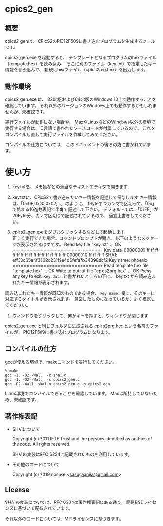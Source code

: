 # cpics2_gen

## 概要

cpics2_genは、
CPicS2のPIC12F509に書き込むプログラムを生成するツールです。

cpics2_gen.exe を起動すると、
テンプレートとなるプログラムのhexファイル（template.hex）を読み込み、
そこに別のファイル（key.txt）で指定したキー情報を書き込んで、
新規にhexファイル（cpics2prg.hex）を出力します。

## 動作環境

cpics2_gen.exe は、
32bit版および64bit版のWindows 10上で動作することを確認しています。
それ以外のバージョンのWindows上でも動作するかもしれませんが、未確認です。

実行ファイルが動作しない場合や、
MacやLinuxなどのWindows以外の環境で実行する場合は、
C言語で書かれたソースコードが付属しているので、
これをコンパイルし直して実行ファイルを作成してみてください。

コンパイルの仕方については、
このドキュメントの後ろの方に書かれています。

# 使い方

1. key.txtを、メモ帳などの適当なテキストエディタで開きます

1. key.txtに、CPicS2で書き込みたいキー情報を記述して保存します
  キー情報は、「0x0F,0x00,0x02,...」のように、
  1Byteずつカンマで区切って、「0x」で始まる16進数表記で半角で記述して下さい。
  デフォルトでは、「0xFF」が20Byte分、カンマ区切りで記述されているので、
  適宜上書きしてください。

1. cpics2_gen.exeをダブルクリックするなどして起動します  
  正しく実行できた場合、コマンドプロンプトが開き、
  以下のようなメッセージが表示されるはずです。
        Read key file "key.txt" ... OK
        ================================
        Key data:
        00000000  ff ff ff ff ff ff ff ff  ff ff ff ff ff ff ff ff
        00000010  ff ff ff ff
        SHA1: eff33c65a4f3862c231f9e4d6fefa7b34398dbf2
        Key name: phoenix
        ================================
        Read template hex file "template.hex" ... OK
        Write to output file "cpics2prg.hex" ... OK
        Press any key to exit.
  `Key data:`と書かれたところの下に、
  key.txt から読み込まれたキー情報が表示されます。
  
  読み込まれたキー情報が既知のものである場合、
  `Key name:` 欄に、そのキーに対応するタイトルが表示されます。
  意図したものになっているか、よく確認してください。  

1. ウィンドウをクリックして、何かキーを押すと、ウィンドウが閉じます

  cpics2_gen.exe と同じフォルダに生成される
  cpics2prg.hex という名前のファイルが、
  PIC12F509に書き込むプログラムになります。


## コンパイルの仕方

gccが使える環境で、makeコマンドを実行してください。

    % make
    gcc -I. -O2 -Wall  -c sha1.c
    gcc -I. -O2 -Wall  -c cpics2_gen.c
    gcc -O2 -Wall  sha1.o cpics2_gen.o -o cpics2_gen

Linux環境でコンパイルできることを確認しています。
Macは所持していないため、未確認です。


## 著作権表記

- SHA1について

  Copyright (c) 2011 IETF Trust and the persons identified as authors of the code. All rights reserved.

  SHA1の実装はRFC 6234に記載されたものを利用しています。

- その他のコードについて

  Copyright (c) 2019 nosuke <<sasugaanija@gmail.com>>


## License

SHA1の実装については、RFC 6234の著作権表記にある通り、
簡易BSDライセンスに基づいて配布されています。

それ以外のコードについては、MITライセンスに基づきます。


